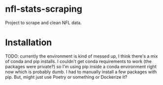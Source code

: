 # nfl-stats-scraping
Project to scrape and clean NFL data.

# Installation
TODO: currently the environment is kind of messed up, I think there's a mix of conda and pip installs.  I couldn't get conda requirements to work (the packages were private?) so I'm using pip inside a conda environment right now which is probably dumb.  I had to manually install a few packages with pip. But, might just use Poetry or something or Dockerize it?